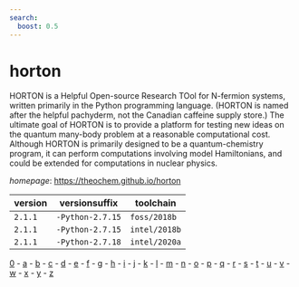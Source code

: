 ```yaml
---
search:
  boost: 0.5
---
```

# horton

HORTON is a Helpful Open-source Research TOol for N-fermion systems, written  primarily in the Python programming language. (HORTON is named after the helpful  pachyderm, not the Canadian caffeine supply store.) The ultimate goal of HORTON  is to provide a platform for testing new ideas on the quantum many-body problem  at a reasonable computational cost. Although HORTON is primarily designed to be  a quantum-chemistry program, it can perform computations involving model  Hamiltonians, and could be extended for computations in nuclear physics.

*homepage*: <https://theochem.github.io/horton>

version | versionsuffix | toolchain
--------|---------------|----------
``2.1.1`` | ``-Python-2.7.15`` | ``foss/2018b``
``2.1.1`` | ``-Python-2.7.15`` | ``intel/2018b``
``2.1.1`` | ``-Python-2.7.18`` | ``intel/2020a``

[0](../0/index.md) - [a](../a/index.md) - [b](../b/index.md) - [c](../c/index.md) - [d](../d/index.md) - [e](../e/index.md) - [f](../f/index.md) - [g](../g/index.md) - [h](../h/index.md) - [i](../i/index.md) - [j](../j/index.md) - [k](../k/index.md) - [l](../l/index.md) - [m](../m/index.md) - [n](../n/index.md) - [o](../o/index.md) - [p](../p/index.md) - [q](../q/index.md) - [r](../r/index.md) - [s](../s/index.md) - [t](../t/index.md) - [u](../u/index.md) - [v](../v/index.md) - [w](../w/index.md) - [x](../x/index.md) - [y](../y/index.md) - [z](../z/index.md)

